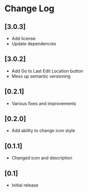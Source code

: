 # Change Log

## [3.0.3]

- Add license
- Update dependencies

## [3.0.2]

- Add Go to Last Edit Location button
- Mess up semantic versioning

## [0.2.1]

- Various fixes and improvements

## [0.2.0]

- Add ability to change icon style

## [0.1.1]

- Changed icon and description

## [0.1]

- Initial release
